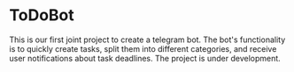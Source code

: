 # ToDoBot
This is our first joint project to create a telegram bot.
The bot's functionality is to quickly create tasks, split them into different categories, and receive user notifications about task deadlines.
The project is under development.
